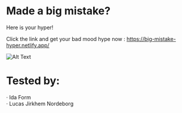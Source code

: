 # Made a big mistake?

Here is your hyper!

Click the link and get your bad mood hype now : https://big-mistake-hyper.netlify.app/



![Alt Text](https://media.giphy.com/media/BY8ORoRpnJDXeBNwxg/source.gif)


# Tested by:
· Ida Form <br>
· Lucas Jirkhem Nordeborg
